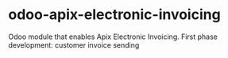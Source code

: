 # odoo-apix-electronic-invoicing
Odoo module that enables Apix Electronic Invoicing. First phase development: customer invoice sending
